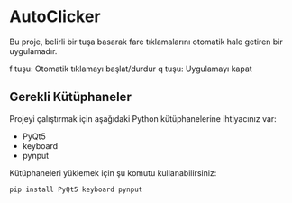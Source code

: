 # AutoClicker

Bu proje, belirli bir tuşa basarak fare tıklamalarını otomatik hale getiren bir uygulamadır.

f tuşu: Otomatik tıklamayı başlat/durdur
q tuşu: Uygulamayı kapat

## Gerekli Kütüphaneler

Projeyi çalıştırmak için aşağıdaki Python kütüphanelerine ihtiyacınız var:

- PyQt5
- keyboard
- pynput

Kütüphaneleri yüklemek için şu komutu kullanabilirsiniz:

```bash
pip install PyQt5 keyboard pynput
